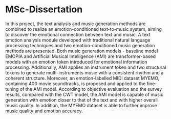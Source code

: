 # MSc-Dissertation

In this project, the text analysis and music generation methods are combined to realize
an emotion-conditioned text-to-music system, aiming to discover the emotional connection
between text and music. A text emotion analysis module developed with traditional natural
language processing techniques and two emotion-conditioned music generation methods are
presented. Both music generation models - baseline model EMOPIA
and Artificial Musical Intelligence (AMI) are transformer-based models with an emotion token
introduced for emotional information processing. Additionally, AMI applies an instrument
token and two structural tokens to generate multi-instruments music with a consistent
rhythm and a coherent structure. Moreover, an emotion-labelled MIDI dataset MYEMO,
containing 400 movie soundtracks, is proposed and applied to the fine-tuning of the AMI
model. According to objective evaluation and the survey results, compared with the CWT
model, the AMI model is capable of music generation with emotion closer to that of the text
and with higher overall music quality. In addition, the MYEMO dataset is able to further
improve music quality and emotion accuracy.
